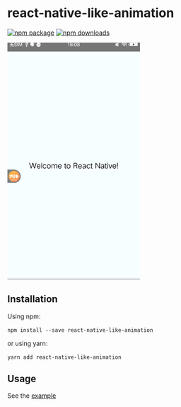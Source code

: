 # react-native-like-animation

[![npm package](https://img.shields.io/npm/v/react-native-like-animation.svg?style=flat-square)](https://www.npmjs.org/package/react-native-like-animation)
[![npm downloads](https://img.shields.io/npm/dt/react-native-like-animation.svg)](https://www.npmjs.com/package/react-native-like-animation)

<img width="300" src="https://github.com/xinlc/react-native-like-animation/blob/master/docs/demo.gif?raw=true" />

## Installation

Using npm:

```shell
npm install --save react-native-like-animation
```

or using yarn:

```shell
yarn add react-native-like-animation
```

## Usage
See the [example](https://github.com/xinlc/react-native-like-animation/blob/master/examples/Basic/App.js)

